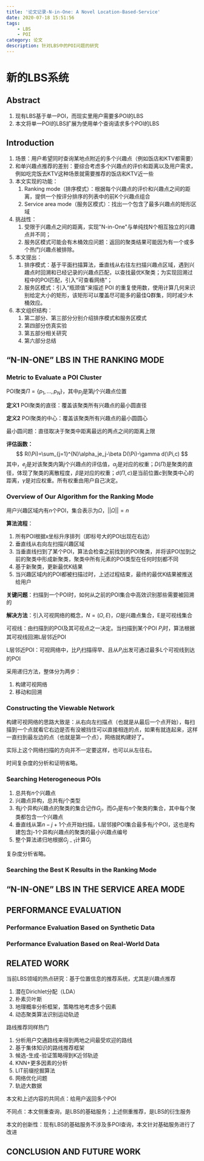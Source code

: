 ```yaml
---
title: '论文记录-N-in-One: A Novel Location-Based-Service'
date: 2020-07-18 15:51:56
tags: 
	- LBS
	- POI
category: 论文
description: 针对LBS中的POI问题的研究
---
```


# 新的LBS系统

## Abstract

1. 现有LBS基于单一POI，而现实里用户需要多POI的LBS
2. 本文将单一POI的LBS扩展为使用单个查询请求多个POI的LBS

## Introduction

1. 场景：用户希望同时查询某地点附近的多个兴趣点（例如饭店和KTV都需要）
2. 和单兴趣点推荐的差别：要综合考虑多个兴趣点的评价和距离以及用户需求，例如吃完饭去KTV这种场景就需要推荐的饭店和KTV近一些
3. 本文实现的功能：
   1. Ranking mode（排序模式）：根据每个兴趣点的评价和兴趣点之间的距离，提供一个按评分排序的列表中的前K个兴趣点组合
   2. Service area mode（服务区模式）：找出一个包含了最多兴趣点的矩形区域
4. 挑战性：
   1. 受限于兴趣点之间的距离，实现"N-in-One"与单纯找N个相互独立的兴趣点并不同；
   2. 服务区模式可能会有木桶效应问题：返回的聚类结果可能因为有一个或多个热门兴趣点被排除。
5. 本文提出：
   1. 排序模式：基于平面扫描算法，垂直线从右往左扫描兴趣点区域，遇到兴趣点时回溯和已经记录的兴趣点匹配，以查找最优K聚类；为实现回溯过程中的POI匹配，引入“可查看网络”；
   2. 服务区模式：引入“瓶颈值”来描述 POI 的重复使用数，使用计算几何来识别给定大小的矩形，该矩形可以覆盖尽可能多的最佳Q群集，同时减少木桶效应。
6. 本文组织结构：
   1. 第二部分、第三部分分别介绍排序模式和服务区模式
   2. 第四部分仿真实验
   3. 第五部分相关研究
   4. 第六部分总结

## “N-IN-ONE” LBS IN THE RANKING MODE

### Metric to Evaluate a POI Cluster

POI聚类$\Pi=\{p_1,...,p_N\}$，其中$p_j$是第$j$个兴趣点位置

**定义1**  POI聚类的直径：覆盖该聚类所有兴趣点的最小圆直径

**定义2**  POI聚类的中心：覆盖该聚类所有兴趣点的最小圆圆心

最小圆问题：直径取决于聚类中距离最远的两点之间的距离上限

**评估函数：**
$$
R(\Pi)=\sum_{j=1}^{N}\alpha_je_j-\beta D(\Pi)-\gamma d(\Pi,c)
$$
其中，$e_j$是对该聚类内第$j$个兴趣点的评估值，$\alpha_j$是对应的权重；$D(\Pi)$是聚类的直径，体现了聚类的离散程度，$\beta$是对应的权重；$d(\Pi,c)$是当前位置$c$到聚类中心的距离，$\gamma$是对应权重。所有权重由用户自己决定。

### Overview of Our Algorithm for the Ranking Mode

用户兴趣区域内有$n$个POI，集合表示为$\Omega$，$||\Omega||=n$

**算法流程**：

1. 所有POI根据x坐标升序排列（即标号大的POI出现在右边）
2. 垂直线从右向左扫描兴趣区域
3. 当垂直线扫到了某个POI，算法会检查之前找到的POI聚类，并将该POI加到之前的聚类中形成新聚类，聚类中所有元素的POI类型在任何时刻都不同
4. 基于新聚类，更新最优K结果
5. 当兴趣区域内的POI都被扫描过时，上述过程结束，最终的最优K结果被推送给用户

**关键问题**：扫描到一个POI时，如何从之前的POI集合中高效识别那些需要被回溯的

**解决方法**：引入可视网络的概念，$N=(\Omega,E)$，$\Omega$是兴趣点集合，E是可视线集合

可视线：由扫描到的POI及其可视点之一决定。当扫描到某个POI $P_i$时，算法根据其可视线回溯L层邻近POI

L层邻近POI：可视网络中，比$P_i$扫描得早、且从$P_i$出发可通过最多L个可视线到达的POI

采用递归方法，整体分为两步：

1. 构建可视网络
2. 移动和回溯

### Constructing the Viewable Network

构建可视网络的思路大致是：从右向左扫描点（也就是从最后一个点开始），每扫描到一个点就看它右边是否有没被挡住可以直接相连的点，如果有就连起来，这样一直扫到最左边的点（也就是第一个点），网络就构建好了。

实际上这个网络扫描的方向并不一定要这样，也可以从左往右。

时间复杂度的分析和证明省略。

### Searching Heterogeneous POIs

1. 总共有$n$个兴趣点
2. 兴趣点异构，总共有$j$个类型
3. 有$j$个异构兴趣点的聚类的集合记作$G_j$，而$G_1$是有$n$个聚类的集合，其中每个聚类都包含一个兴趣点
4. 垂直线从第$n-j+1$个点开始扫描，L层邻接POI集合最多有$j$个POI，这也是构建包含j-1个异构兴趣点的聚类的最小兴趣点编号
5. 整个算法递归地根据$G_{j-1}$计算$G_j$

复杂度分析省略。

### Searching the Best K Results in the Ranking Mode



## “N-IN-ONE” LBS IN THE SERVICE AREA MODE

## PERFORMANCE EVALUATION

### Performance Evaluation Based on Synthetic Data

### Performance Evaluation Based on Real-World Data

## RELATED WORK

当前LBS领域的热点研究：基于位置信息的推荐系统，尤其是兴趣点推荐

1. 潜在Dirichlet分配（LDA）
2. 朴素贝叶斯
3. 地理概率分析框架，策略性地考虑多个因素
4. 动态聚类算法识别运动轨迹

路线推荐同样热门

1. 分析用户交通路线来得到两地之间最受欢迎的路线
2. 基于集体知识的路线推荐框架
3. 候选-生成-验证策略得到K近邻轨迹
4. KNN+更多因素的分析
5. LIT前缀挖掘算法
6. 网络优化问题
7. 轨迹大数据

本文和上述内容的共同点：给用户返回多个POI

不同点：本文侧重查询，是LBS的基础服务；上述侧重推荐，是LBS的衍生服务

本文的创新性：现有LBS的基础服务不涉及多POI查询，本文针对基础服务进行了改进

## CONCLUSION AND FUTURE WORK